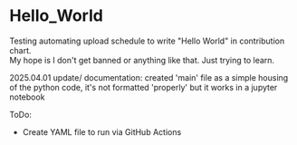 # Hello_World
Testing automating upload schedule to write "Hello World" in contribution chart.  
My hope is I don't get banned or anything like that. Just trying to learn.

2025.04.01 update/ documentation:
created 'main' file as a simple housing of the python code, it's not formatted 'properly' but it works in a jupyter notebook

ToDo:
- Create YAML file to run via GitHub Actions

